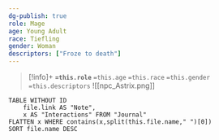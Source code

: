 ```yaml
---
dg-publish: true
role: Mage
age: Young Adult
race: Tiefling
gender: Woman
descriptors: ["Froze to death"]
---
```


> [!info]+
> **`=this.role`**
> `=this.age` `=this.race` `=this.gender`
> `=this.descriptors` 
> ![[npc_Astrix.png]]

```dataview
TABLE WITHOUT ID
	file.link AS "Note", 
	x AS "Interactions" FROM "Journal"
FLATTEN x WHERE contains(x,split(this.file.name," ")[0])
SORT file.name DESC
```